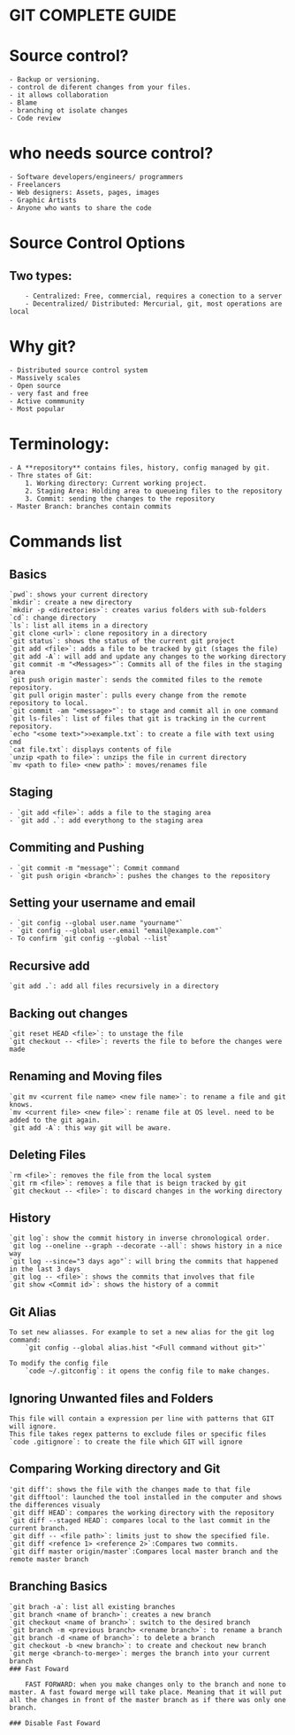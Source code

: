 # GIT COMPLETE GUIDE

# Source control?

    - Backup or versioning.
    - control de diferent changes from your files.
    - it allows collaboration
    - Blame
    - branching ot isolate changes
    - Code review

# who needs source control?

    - Software developers/engineers/ programmers
    - Freelancers
    - Web designers: Assets, pages, images
    - Graphic Artists
    - Anyone who wants to share the code

# Source Control Options

## Two types:

        - Centralized: Free, commercial, requires a conection to a server
        - Decentralized/ Distributed: Mercurial, git, most operations are local

# Why git?

    - Distributed source control system
    - Massively scales
    - Open source
    - very fast and free
    - Active commmunity
    - Most popular

# Terminology:

    - A **repository** contains files, history, config managed by git.
    - Thre states of Git:
        1. Working directory: Current working project.
        2. Staging Area: Holding area to queueing files to the repository
        3. Commit: sending the changes to the repository
    - Master Branch: branches contain commits

# Commands list

## Basics

    `pwd`: shows your current directory
    `mkdir`: create a new directory
    `mkdir -p <directories>`: creates varius folders with sub-folders
    `cd`: change directory
    `ls`: list all items in a directory
    `git clone <url>`: clone repository in a directory
    `git status`: shows the status of the current git project
    `git add <file>`: adds a file to be tracked by git (stages the file)
    `git add -A`: will add and update any changes to the working directory
    `git commit -m "<Messages>"`: Commits all of the files in the staging area
    `git push origin master`: sends the commited files to the remote repository.
    `git pull origin master`: pulls every change from the remote repository to local.
    `git commit -am "<message>"`: to stage and commit all in one command
    `git ls-files`: list of files that git is tracking in the current repository.
    `echo "<some text>">>example.txt`: to create a file with text using cmd
    `cat file.txt`: displays contents of file
    `unzip <path to file>`: unzips the file in current directory
    `mv <path to file> <new path>`: moves/renames file

## Staging

    - `git add <file>`: adds a file to the staging area
    - `git add .`: add everythong to the staging area

## Commiting and Pushing

    - `git commit -m "message"`: Commit command
    - `git push origin <branch>`: pushes the changes to the repository

## Setting your username and email

    - `git config --global user.name "yourname"`
    - `git config --global user.email "email@example.com"`
    - To confirm `git config --global --list`

## Recursive add

    `git add .`: add all files recursively in a directory

## Backing out changes

    `git reset HEAD <file>`: to unstage the file
    `git checkout -- <file>`: reverts the file to before the changes were made

## Renaming and Moving files

    `git mv <current file name> <new file name>`: to rename a file and git knows.
    `mv <current file> <new file>`: rename file at OS level. need to be added to the git again.
    `git add -A`: this way git will be aware.

## Deleting Files

    `rm <file>`: removes the file from the local system
    `git rm <file>`: removes a file that is beign tracked by git
    `git checkout -- <file>`: to discard changes in the working directory

## History

    `git log`: show the commit history in inverse chronological order.
    `git log --oneline --graph --decorate --all`: shows history in a nice way
    `git log --since="3 days ago"`: will bring the commits that happened in the last 3 days
    `git log -- <file>`: shows the commits that involves that file
    `git show <Commit id>`: shows the history of a commit

## Git Alias

    To set new aliasses. For example to set a new alias for the git log command:
        `git config --global alias.hist "<Full command without git>"`

    To modify the config file
        `code ~/.gitconfig`: it opens the config file to make changes.

## Ignoring Unwanted files and Folders

    This file will contain a expression per line with patterns that GIT will ignore.
    This file takes regex patterns to exclude files or specific files
    `code .gitignore`: to create the file which GIT will ignore

## Comparing Working directory and Git

    'git diff': shows the file with the changes made to that file
    'git difftool': launched the tool installed in the computer and shows the differences visualy
    `git diff HEAD`: compares the working directory with the repository
    `git diff --staged HEAD`: compares local to the last commit in the current branch.
    `git diff -- <file path>`: limits just to show the specified file.
    `git diff <refence 1> <reference 2>`:Compares two commits.
    `git diff master origin/master`:Compares local master branch and the remote master branch

## Branching Basics

    `git brach -a`: list all existing branches
    `git branch <name of branch>`: creates a new branch
    `git checkout <name of branch>`: switch to the desired branch
    `git branch -m <previous branch> <rename branch>`: to rename a branch
    `git branch -d <name of branch>`: to delete a branch
    `git checkout -b <new branch>`: to create and checkout new branch
    `git merge <branch-to-merge>`: merges the branch into your current branch
    ### Fast Foward

        FAST FORWARD: when you make changes only to the branch and none to master. A fast foward merge will take place. Meaning that it will put all the changes in front of the master branch as if there was only one branch.

    ### Disable Fast Foward
